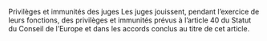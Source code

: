 Privilèges et immunités des juges
Les juges jouissent, pendant l’exercice de leurs fonctions, des
privilèges et immunités prévus à l’article 40 du Statut du Conseil
de l’Europe et dans les accords conclus au titre de cet article.